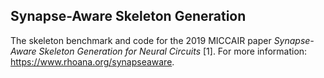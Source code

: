 ## Synapse-Aware Skeleton Generation

The skeleton benchmark and code for the 2019 MICCAIR paper *Synapse-Aware Skeleton Generation for Neural Circuits* [1]. For more information: https://www.rhoana.org/synapseaware.

